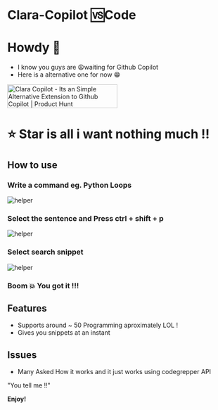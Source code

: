 # Clara-Copilot 🆚Code

# Howdy 👋

- I know you guys are 😩waiting for Github Copilot
- Here is a alternative one for now 😁

<a href="https://www.producthunt.com/posts/clara-copilot?utm_source=badge-featured&utm_medium=badge&utm_souce=badge-clara-copilot" target="_blank"><img src="https://api.producthunt.com/widgets/embed-image/v1/featured.svg?post_id=303625&theme=light" alt="Clara Copilot - Its an Simple Alternative Extension to Github Copilot | Product Hunt" style="width: 250px; height: 54px;" width="250" height="54" /></a>

# ⭐ Star is all i want nothing much !!

## How to use

### Write a command eg. Python Loops
![helper](https://github.com/badboysm890/clara-copilot/blob/main/images/Screenshot%20(67).png)
### Select the sentence and Press ctrl + shift + p
![helper](https://github.com/badboysm890/clara-copilot/blob/main/images/Screenshot%20(68).png)
### Select search snippet
![helper](https://github.com/badboysm890/clara-copilot/blob/main/images/Screenshot%20(69).png) 
### Boom 💥 You got it !!! 


## Features

- Supports around ~ 50 Programming aproximately LOL !
- Gives you snippets at an instant 

## Issues
- Many Asked How it works and it just works using codegrepper API
 
"You tell me !!"

**Enjoy!**
